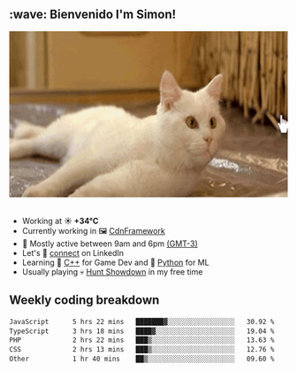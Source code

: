 <h2>:wave: <b>Bienvenido I'm Simon!&nbsp;</b></h2>

<section>
  <img src="./static/banner.gif" height=300 width=1000>
</section>

<br>

<ul>
  <li>
		<!--START_SECTION:weather-->
		Working at <b>☀️   +34°C</b>
		<!--END_SECTION:weather-->
  </li>
  <li>
    Currently working in 🖼️&nbsp;<a href=https://github.com/snapverse/cdn-framework target=_blank>CdnFramework</a>
  </li>
  <li>
    🚩 Mostly active between 9am and 6pm <a href=https://onlinealarmkur.com/world/es target=_blank>(GMT-3)</a>
  </li>
  <li>
    Let's 🔗&nbsp;<a href=https://www.linkedin.com/in/itsimmons target=_blank>connect</a> on LinkedIn
  </li>
  <li>
    Learning 👴&nbsp;<a href=https://images3.memedroid.com/images/UPLOADED755/65f2bce6734f6.webp target=_blank>C++</a> for Game Dev and 🐍&nbsp;<a href=https://qph.cf2.quoracdn.net/main-qimg-4472b6229cb75bf66ab531f3ebd4f975-lq target=_blank>Python</a> for ML
  </li>
  <li>
    Usually playing 💀&nbsp;<a href=https://www.huntshowdown.com target=_blank>Hunt Showdown</a> in my free time
  </li>
</ul>

<h2><b>Weekly coding breakdown </b></h2>

<!--START_SECTION:waka-->

```txt
JavaScript      5 hrs 22 mins   ███████▓░░░░░░░░░░░░░░░░░   30.92 %
TypeScript      3 hrs 18 mins   ████▓░░░░░░░░░░░░░░░░░░░░   19.04 %
PHP             2 hrs 22 mins   ███▒░░░░░░░░░░░░░░░░░░░░░   13.63 %
CSS             2 hrs 13 mins   ███▒░░░░░░░░░░░░░░░░░░░░░   12.76 %
Other           1 hr 40 mins    ██▒░░░░░░░░░░░░░░░░░░░░░░   09.60 %
```

<!--END_SECTION:waka-->
